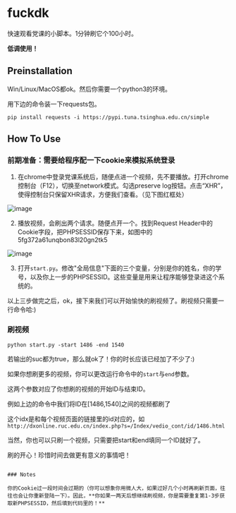 # fuckdk

快速观看党课的小脚本。1分钟刷它个100小时。

**低调使用！**

## Preinstallation

Win/Linux/MacOS都ok。然后你需要一个python3的环境。

用下边的命令装一下requests包。

```pip install requests -i https://pypi.tuna.tsinghua.edu.cn/simple```




## How To Use

### 前期准备：需要给程序配一下cookie来模拟系统登录

1. 在chrome中登录党课系统后，随便点进一个视频，先不要播放。打开chrome控制台（F12），切换至network模式。勾选preserve log按钮。点击“XHR”，使得控制台只保留XHR请求，方便我们查看。（见下图红框处）

![image](figures/p1.png)

2. 播放视频，会刷出两个请求。随便点开一个。找到Request Header中的Cookie字段，把PHPSESSID保存下来，如图中的5fg372a61unqbon83l20gn2tk5

![image](figures/p2.png)

3. 打开```start.py```。修改"全局信息"下面的三个变量，分别是你的姓名，你的学号，以及你上一步的PHPSESSID。这些变量是用来让程序能够登录进这个系统的。

以上三步做完之后，ok，接下来我们可以开始愉快的刷视频了。刷视频只需要一行命令哈:)


### 刷视频

```python start.py -start 1486 -end 1540```

若输出的suc都为true，那么就ok了！你的时长应该已经加了不少了:)

如果你想刷更多的视频，你可以更改运行命令中的```start```与```end```参数。

这两个参数对应了你想刷的视频的开始ID与结束ID。

例如上边的命令中我们将ID在[1486,1540]之间的视频都刷了

这个idx是和每个视频页面的链接里的id对应的，如```http://dxonline.ruc.edu.cn/index.php?s=/Index/vedio_cont/id/1486.html```

当然，你也可以只刷一个视频，只需要把start和end填同一个ID就好了。

刷的开心！珍惜时间去做更有意义的事情吧！


```

### Notes

你的Cookie过一段时间会过期的（你可以想象你用微人大，如果过好几个小时再刷新页面，往往也会让你重新登陆一下）。因此，**你如果一两天后想继续刷视频，你是需要重复第1-3步获取新PHPSESSID，然后填到代码里的！**

